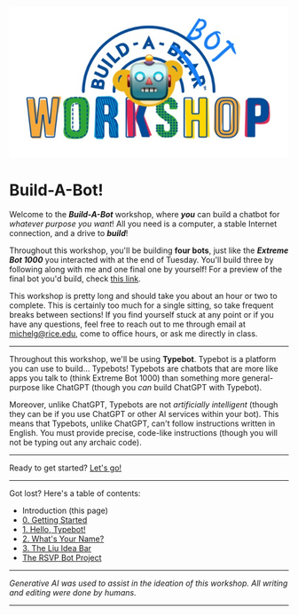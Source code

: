 ![Build-A-Bot](Build-A-Bot.jpg)

# Build-A-Bot!

Welcome to the ***Build-A-Bot*** workshop, where ***you*** can build a chatbot for *whatever purpose you want*! All you need is a computer, a stable Internet connection, and a drive to ***build***!

Throughout this workshop, you'll be building **four bots**, just like the ***Extreme Bot 1000*** you interacted with at the end of Tuesday. You'll build three by following along with me and one final one by yourself! For a preview of the final bot you'd build, check [this link](https://bot.lilie.link/hesam-celebration-party-rsvp-l67r4b3).

This workshop is pretty long and should take you about an hour or two to complete. This is certainly too much for a single sitting, so take frequent breaks between sections! If you find yourself stuck at any point or if you have any questions, feel free to reach out to me through email at michelg@rice.edu, come to office hours, or ask me directly in class.

---

Throughout this workshop, we'll be using **Typebot**. Typebot is a platform you can use to build… Typebots! Typebots are chatbots that are more like apps you talk to (think Extreme Bot 1000) than something more general-purpose like ChatGPT (though you *can* build ChatGPT with Typebot). 

Moreover, unlike ChatGPT, Typebots are not *artificially intelligent* (though they can be if you use ChatGPT or other AI services within your bot). This means that Typebots, unlike ChatGPT, can't follow instructions written in English. You must provide precise, code-like instructions (though you will not be typing out any archaic code).

---

Ready to get started? [Let's go!](0%20-%20Getting%20Started)

---

Got lost? Here's a table of contents:

- Introduction (this page)
- [0. Getting Started](0%20-%20Getting%20Started)
- [1. Hello, Typebot!](1%20-%20Hello%2C%20Typebot!)
- [2. What's Your Name?](2%20-%20What's%20Your%20Name%3F)
- [3. The Liu Idea Bar](3%20-%20The%20Liu%20Idea%20Bar)
- [The RSVP Bot Project](Capstone%20Project)

---

*Generative AI was used to assist in the ideation of this workshop. All writing and editing were done by humans.*

 

 


---